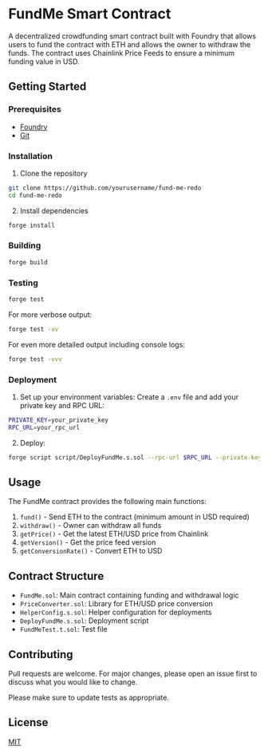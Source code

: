 # FundMe Smart Contract

A decentralized crowdfunding smart contract built with Foundry that allows users to fund the contract with ETH and allows the owner to withdraw the funds. The contract uses Chainlink Price Feeds to ensure a minimum funding value in USD.

## Getting Started

### Prerequisites

- [Foundry](https://book.getfoundry.sh/getting-started/installation)
- [Git](https://git-scm.com/downloads)

### Installation

1. Clone the repository
```bash
git clone https://github.com/yourusername/fund-me-redo
cd fund-me-redo
```

2. Install dependencies
```bash
forge install
```

### Building

```bash
forge build
```

### Testing

```bash
forge test
```

For more verbose output:
```bash
forge test -vv
```

For even more detailed output including console logs:
```bash
forge test -vvv
```

### Deployment

1. Set up your environment variables:
   Create a `.env` file and add your private key and RPC URL:
```bash
PRIVATE_KEY=your_private_key
RPC_URL=your_rpc_url
```

2. Deploy:
```bash
forge script script/DeployFundMe.s.sol --rpc-url $RPC_URL --private-key $PRIVATE_KEY --broadcast
```

## Usage

The FundMe contract provides the following main functions:

1. `fund()` - Send ETH to the contract (minimum amount in USD required)
2. `withdraw()` - Owner can withdraw all funds
3. `getPrice()` - Get the latest ETH/USD price from Chainlink
4. `getVersion()` - Get the price feed version
5. `getConversionRate()` - Convert ETH to USD

## Contract Structure

- `FundMe.sol`: Main contract containing funding and withdrawal logic
- `PriceConverter.sol`: Library for ETH/USD price conversion
- `HelperConfig.s.sol`: Helper configuration for deployments
- `DeployFundMe.s.sol`: Deployment script
- `FundMeTest.t.sol`: Test file

## Contributing

Pull requests are welcome. For major changes, please open an issue first to discuss what you would like to change.

Please make sure to update tests as appropriate.

## License

[MIT](https://choosealicense.com/licenses/mit/)
